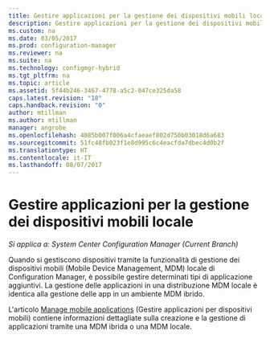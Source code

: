 ```yaml
---
title: Gestire applicazioni per la gestione dei dispositivi mobili locale | Microsoft Docs
description: Gestire applicazioni per la gestione dei dispositivi mobili locale.
ms.custom: na
ms.date: 03/05/2017
ms.prod: configuration-manager
ms.reviewer: na
ms.suite: na
ms.technology: configmgr-hybrid
ms.tgt_pltfrm: na
ms.topic: article
ms.assetid: 5f44b246-3467-4778-a5c2-047ce325da58
caps.latest.revision: "18"
caps.handback.revision: "0"
author: mtillman
ms.author: mtillman
manager: angrobe
ms.openlocfilehash: 4085b007f006a4cfaeaef802d750b03018d6a683
ms.sourcegitcommit: 51fc48fb023f1e8d995c6c4eacfda7dbec4d0b2f
ms.translationtype: HT
ms.contentlocale: it-IT
ms.lasthandoff: 08/07/2017
---
```

# <a name="manage-applications-for-on-premises-mobile-device-management"></a>Gestire applicazioni per la gestione dei dispositivi mobili locale

*Si applica a: System Center Configuration Manager (Current Branch)*

Quando si gestiscono dispositivi tramite la funzionalità di gestione dei dispositivi mobili (Mobile Device Management, MDM) locale di Configuration Manager, è possibile gestire determinati tipi di applicazione aggiuntivi. La gestione delle applicazioni in una distribuzione MDM locale è identica alla gestione delle app in un ambiente MDM ibrido.

L'articolo [Manage mobile applications](management-tasks-applications.md) (Gestire applicazioni per dispositivi mobili) contiene informazioni dettagliate sulla creazione e la gestione di applicazioni tramite una MDM ibrida o una MDM locale.
